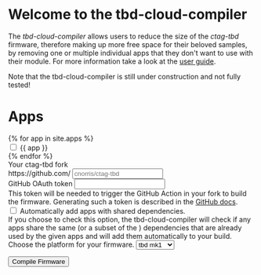 <h1>Welcome to the tbd-cloud-compiler</h1>

<p>
The <i>tbd-cloud-compiler</i> allows users to reduce the size of the <i>ctag-tbd</i> firmware, therefore making up more free space for their beloved samples, by removing one or multiple individual apps that they don't want to use with their module. For more information take a look at the <a href="user-guide">user guide</a>.
</p>

<div class="alert alert-warning" role="alert">
  Note that the tbd-cloud-compiler is still under construction and not fully tested! 
</div>

<h1>Apps</h1>

<form>
    <div class="row">
    {% for app in site.apps %}
    <div class="col-4 mt-1">
        <div class="form-check form-switch">
          <input class="form-check-input app-checkbox" type="checkbox" id="{{ app }}" {% if app == "Void" %}checked{% endif %}>
          <label class="form-check-label" for="{{ app }}">{{ app }}</label>
        </div>
    </div>
    {% endfor %}
    </div>
    <label for="basic-url" class="form-label mt-2">Your ctag-tbd fork</label>
    <div class="input-group mb-3">
        <span class="input-group-text" id="basic-addon3">https://github.com/</span>
        <input type="text" class="form-control" id="fork-url" aria-describedby="basic-addon3" placeholder="cnorris/ctag-tbd">
    </div>
    <div class="mb-3">
        <label for="oauth-help" class="form-label">GitHub OAuth token</label>
        <input type="text" class="form-control" id="oauth-token" aria-describedby="oauth-help">
        <div id="oauth-help" class="form-text">This token will be needed to trigger the GitHub Action in your fork to build the firmware. Generating such a token is described in the <a target="_blank" href="https://docs.github.com/en/github/authenticating-to-github/keeping-your-account-and-data-secure/creating-a-personal-access-token">GitHub docs</a>.</div>
    </div>
    <div class="mb-3">
        <div class="form-check form-switch-xl">
          <input class="form-check-input" type="checkbox" id="add-cheap-deps">
          <label class="form-check-label" for="add-cheap-deps">Automatically add apps with shared dependencies.</label>
          <div id="dep-help" class="form-text">If you choose to check this option, the tbd-cloud-compiler will check if any apps share the same (or a subset of the ) dependencies that are already used by the given apps and will add them automatically to your build.</div>
        </div>
    </div>
  <div class="mb-3">
    <label class="form-check-label" for="platform">Choose the platform for your firmware.</label>
    <select class="form-select mt-2" aria-label="select" id="platform">
      <option value="mk1" selected>tbd mk1</option>
      <option value="mk2">tbd mk2</option>
      <option value="aem">aem</option>
      <option value="strampler">strampler</option>
    </select>
  </div>
</form>
<button id="compile-button" onclick="trigger_workflow()" class="btn btn-primary" aria-describedby="button-help">Compile Firmware</button>
<div id="button-help" class="form-text"></div>


<script>
    function trigger_workflow() {
        let included_apps = [];
        let removed_apps = [];
        $('.app-checkbox').each(function () {
            let id = `#${this.id}`;
            if ($(id).is(":checked")) {
                included_apps.push(this.id);
            } else {
                removed_apps.push(this.id);
            }
        });
        
        let add_cheap_deps = $("#add-cheap-deps").is(":checked");
        let platform = $("#platform").find(":selected").val();
       
        let oauth_token = $('#oauth-token').val();
        let user = $('#fork-url').val().split('/')[0];
        let repo = $('#fork-url').val().split('/')[1];

        let workflow = "custom-build.yml";

        let url = `https://api.github.com/repos/${user}/${repo}/actions/workflows/${workflow}/dispatches`;
        let body = {
            "ref": "cloud-compiler",
            "inputs": {"apps": removed_apps.join('#'), "deps": add_cheap_deps.toString(), "platform": platform}
        };

        let auth = `token ${oauth_token}`;

        let header = {
            "Authorization": auth,
        };
  
        let help = `Your new ctag-tbd firmware will now be compiled. This will take a few minutes. You can download the firmware as an artifact from the latest run at the <a href="https://github.com/${user}/${repo}/actions" target="_blank">GitHub Actions section of your ctag-tbd fork</a>.`;
  
        let error_help = `<div id="error_help">Ooops, something went wrong! Please make sure that your Fork and OAuth token are both valid. You can also take a look at the <a href="user-guide">user guide</a> to check if you did everything right. If you tried everything and still face a problem please feel free to <a href="https://github.com/fxwiegand/tbd-cloud-compiler/issues/new/choose" target="_blank">open an issue</a> over at GitHub.</div>`;

        let button_success_content = `<span id="spinner" class="spinner-border spinner-border-sm" role="status" aria-hidden="true" style="display: none"></span> Compiling Firmware...`;
  
        $.ajax({
            type: "POST",
            url: url,
            headers: header,
            data: JSON.stringify(body),
            success: function() {
                $('#compile-button').removeClass( "btn-primary" );
                $('#compile-button').removeClass( "btn-danger" );
                $('#compile-button').addClass( "btn-success" );
                $('#compile-button').html(button_success_content);
                $('#button-help').append(help);
                $('#spinner').show();
                $('#error_help').hide();
                $('#compile-button').prop('disabled', true);
                console.log('success');
            },
            error: function() {
                $('#compile-button').removeClass( "btn-primary" );
                $('#compile-button').addClass( "btn-danger" );
                $('#button-help').append(error_help);
                console.log('error');
            }
        });
    }
</script>
